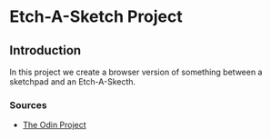 # Etch-A-Sketch Project

## Introduction

In this project we create a browser version of something between a sketchpad and an Etch-A-Skecth.

### Sources

- [The Odin Project](https://www.theodinproject.com/)
